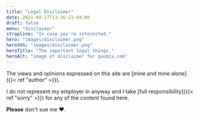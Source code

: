 ```yaml
---
title: "Legal Disclaimer"
date: 2021-09-27T13:36:21-04:00
draft: false
menu: "disclaimer"
strapline: "In case you're interested."
hero: "images/disclaimer.png"
heroSVG: "images/disclaimer.png"
heroTitle: "The important legal things."
heroAlt: "image of disclaimer for quobix.com"
---
```


The views and opinions expressed on this site are [mine and mine alone]({{< ref "author" >}}). 

I do not represent my employer in anyway and I take [full responsibility]({{< ref "sorry" >}}) for any of the content found here.

**Please** don't sue me :heart:.